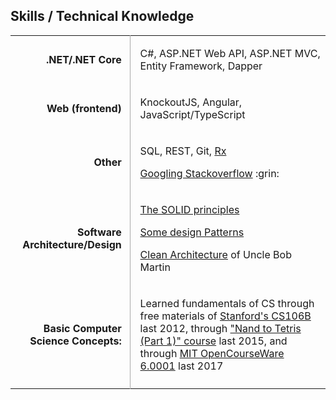 <style>

  table.skills tbody tr td:nth-child(1) {
    font-weight: bold;
    text-align: right;
    padding-right: 0.8em
  }

  table.skills tbody tr td:nth-child(2) {
    border-left: 1px solid #A9A9A9;
    padding-left: 1em
  }

</style>

<div class="resume-section-content col-md-10">
    <h2 class="mb-5">Skills / Technical Knowledge</h2>
    <table class="table table-sm skills">
        <tbody>
            <tr>
                <td>.NET/.NET Core</td>
                <td>
                    <p>C#, ASP.NET Web API, ASP.NET MVC, Entity Framework, Dapper</p>
                    <!-- <p>C#, <small>VB.NET</small></p>
                    <p>ASP.NET MVC, ASP.NET Web API, <small>ASP.NET Web Forms</small>, etc.</p> -->
                </td>
            </tr>
            <!-- <tr>
                <td>Other Languages:</td>
                <td>
                    <p>Java, <small>JavaScript, TypeScript, Python</small></p>
                </td>
            </tr> -->
            <tr>
                <td>Web (frontend)</td>
                <td>
                    <p>KnockoutJS, Angular, JavaScript/TypeScript</p>
                </td>
            </tr>
            <tr>
                <td>Other</td>
                <td>
                    <p>SQL, REST, Git, <a href="/2018/05/23/rxjava-is-not-intuitive/">Rx</a></p>
                    <p>
                        <a href="https://www.quora.com/Do-expert-programmers-use-Google-frequently-when-coding">Googling Stackoverflow</a> :grin:
                    </p>
                </td>
            </tr>
            <!-- <tr>
                <td>Databases, ORM:</td>
                <td>
                    <p>SQL, Entity Framework</p>
                </td>
            </tr> -->
            <!-- <tr>
                <td>Other Platforms</td>
                <td>
                    <p>I think I can work on software systems made using platforms other than .NET, even when I have no experience working on those platform, as long as the codebase of the system adheres to good architectural guidelines and best practices on coding. You just need to assign someone to pair program with me for a few weeks or months for 2 to 3 hours per day, so that I will become familiar with the coding styles of your programming team, and so that the values of your team will be passed on to me.</p>
                </td>
            </tr> -->
            <tr>
                <td>Software Architecture/Design</td>
                <td>
                    <p>
                        <a href="https://www.youtube.com/watch?v=oar-T2KovwE">The SOLID principles</a>
                    </p>
                    <p>
                        <a href="https://simpleprogrammer.com/2016/06/15/dont-get-obsessed-design-patterns/">Some design Patterns</a>
                    </p>
                    <p>
                        <a href="/2017/09/07/architecture-is-the-art-of-drawing-lines">Clean Architecture</a> of Uncle Bob Martin
                    </p>
                    <!-- <p>
                        <small>Some DDD concepts</small>
                    </p> -->
                </td>
            </tr>
            <!-- <tr>
                <td>Working with Legacy Code:</td>
                <td>
                    <p>
                        <a href="https://simpleprogrammer.com/deal-with-legacy-code/">"The Right Attitude to Deal with Legacy Code"</a> by Jonathan Boccara
                    </p>
                    <p>
                        <small>I had read "Working Effectively with Legacy Code" by Michael Feathers last 2018</small>
                    </p>
                    <p>
                        Please refer also to the section in my Anti-résumé titled <a href="/resume/anti-resume/#if-your-codebase-is-messy">"If your codebase is messy"</a>.
                    </p>
                    <p>
                        <small>I had read <a href="/2018/04/30/welc-book-by-micheal-feathers/">"Working Effectively with Legacy Code"</a> by Michael Feathers last 2018</small>
                    </p>
                    <p>
                        (I'm currently reading <a href="http://scg.unibe.ch/download/oorp/">"Object-Oriented Reengineering Patterns"</a>)
                    </p>
                    <p>
                        The majority of the code bases I have been involved in since I started working as a programmer were legacy code bases.
                    </p>
                </td>
            </tr> -->
            <tr>
                <td>Basic Computer Science Concepts:</td>
                <td>
                    <p>
                    Learned fundamentals of CS through free materials of
                    <a  href="http://jeremiahflaga.blogspot.com/2012/05/cs106b-free-course-from-stanford.html">Stanford's CS106B</a> last 2012, through <a href="/files/certificates/Nand2Tetris-Cert-Coursera.pdf">"Nand to Tetris (Part 1)" course</a> last 2015, and through 
                    <a href="/2017/08/05/finished-mit-ocw-6.0001/">MIT OpenCourseWare 6.0001</a> last 2017
                    </p>
                    <!-- <p>
                    ... also through <a href="/2017/07/02/computer-science-distilled-feedback">"Computer Science Distilled"</a> of Wladston Filho
                    </p> -->
                </td>
            </tr>
             <!-- 
            <tr>
                <td>Other:</td>
                <td>
                    <p>
                        <a href="https://www.quora.com/Do-expert-programmers-use-Google-frequently-when-coding">Googling Stackoverflow</a> :grin:
                    </p>
                    <p>
                        I also tried solving <em>simple</em> algorithmic problems before. (<a href="/resume/anti-resume/#not-an-algorithmer">I'm not an Algorithmer</a>, so I do not have the ability to solve complex algorithmic problems.)                
                        You can view my solutions to some simple problems
                        <a href="https://github.com/jeremiahflaga/competitive-programming">here</a>.
                    </p> 
                    <p>
                        <a href="/memorabilia/quotes/why-read/">I read</a>.
                    </p>
                    <p>
                        GitHub: <a href="https://github.com/jeremiahflaga">github.com/jeremiahflaga</a>
                    </p>
                </td>
            </tr>
            -->
            <!-- 
            <tr>
            <td>GitHub:</td>
            <td>
                <p>
                <a href="https://github.com/jeremiahflaga">github.com/jeremiahflaga</a>
                </p>
                <small>Old GitHub:</small>
                <br />
                <p class="indented">
                <small><a href="https://github.com/jboyflaga2">github.com/jboyflaga2</a></small>
                <br />
                <small><a href="https://github.com/jboyflaga">github.com/jboyflaga</a></small>
                </p>
            </td>
            </tr>
            -->
            <!-- 
            <tr>
                <td></td>
                <td>
                    <p>
                        I read <a href="https://www.bookdepository.com/book/9780091906818?a_aid=jflaga">"How to Win Friends and Influence People"</a> years ago.
                        , and I am rereading it sometimes to review the things I learned from it.
                    </p>
                    <p>
                        <small>
                            <em>(I included this here because this might give me plus points... because I saw a job post in the past which said that this book is a required reading if one is hired.)</em>
                        </small>
                    </p>
                </td>
            </tr> 
             -->
            <tr>
                <td></td>
                <td></td>
            </tr> 
        </tbody>
    </table>

<!-- 
<div class="alert alert-secondary" markdown="1">

> If I took a programmer from 1960 and brought him forward through time to sit at my laptop and write code; he’d need 24 hours to recover from the shock; but then he’ll be able to write the code. The concepts haven’t changed that much.
> 
> --- Uncle Bob Martin in his article ["Three Paradigms"](http://blog.cleancoder.com/uncle-bob/2012/12/19/Three-Paradigms.html)

That quote from Uncle Bob seems to suggest that I can manage to work on any [LOB](https://blogs.msdn.microsoft.com/dragoman/2007/07/19/what-is-a-lob-application/) codebase, even those that use technologies I am not yet familiar with!!! 
Not very sure yet...

But if you cannot find anyone to work with your codebase, and if I also cannot find any job which uses technologies I am familiar with, I believe I can manage to work with your codebase. :blush: (Except when your codebase uses a functional language, I cannot work on it yet, because I have almost no knowledge about functional programming, at least for now.)

</div> 
-->


<div class="d-none d-print-block">
    <br /><br /><br /><br />
    <br /><br /><br /><br />
    <br /><br /><br /><br />
    <br /><br /><br /><br />
    <br /><br /><br /><br />
    <br />
</div>



</div>


